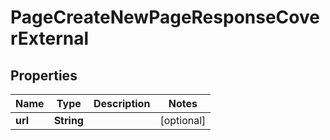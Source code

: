 

# PageCreateNewPageResponseCoverExternal


## Properties

| Name | Type | Description | Notes |
|------------ | ------------- | ------------- | -------------|
|**url** | **String** |  |  [optional] |



